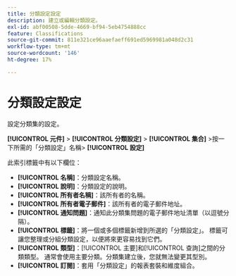 ```yaml
---
title: 分類設定設定
description: 建立或編輯分類設定。
exl-id: abf00508-5dde-4669-bf94-5eb4754888cc
feature: Classifications
source-git-commit: 811e321ce96aaefaeff691ed5969981a048d2c31
workflow-type: tm+mt
source-wordcount: '146'
ht-degree: 17%

---
```


# 分類設定設定

設定分類集的設定。

**[!UICONTROL 元件]** > **[!UICONTROL 分類設定]** > **[!UICONTROL 集合]** >按一下所需的「分類設定」名稱> **[!UICONTROL 設定]**

此索引標籤中有以下欄位：

* **[!UICONTROL 名稱]**：分類設定名稱。
* **[!UICONTROL 說明]**：分類設定的說明。
* **[!UICONTROL 所有者名稱]**：該所有者的名稱。
* **[!UICONTROL 所有者電子郵件]**：該所有者的電子郵件地址。
* **[!UICONTROL 通知問題]**：通知此分類集問題的電子郵件地址清單（以逗號分隔）。
* **[!UICONTROL 標籤]**：將一個或多個標籤新增到所選的「分類設定」。 標籤可讓您整理或分組分類設定，以便將來更容易找到它們。
* **[!UICONTROL 類型]**：[!UICONTROL 主要]和[!UICONTROL 查詢]之間的分類類型。 通常會使用主要分類。分類集建立後，您就無法變更其型別。
* **[!UICONTROL 訂閱]**：套用「分類設定」的報表套裝和維度組合。
